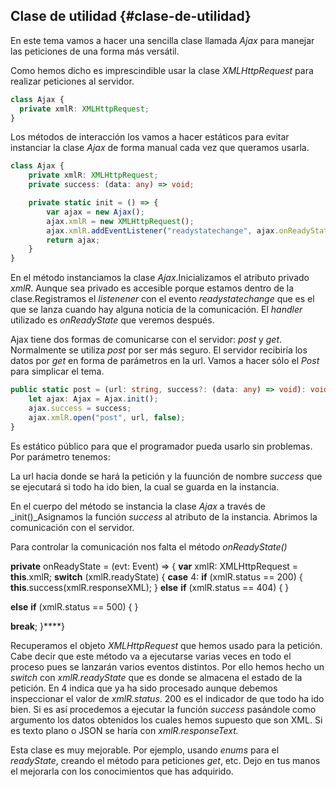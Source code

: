 ## Clase de utilidad {#clase-de-utilidad}

En este tema vamos a hacer una sencilla clase llamada *Ajax* para manejar las peticiones de una forma más versátil.

Como hemos dicho es imprescindible usar la clase *XMLHttpRequest* para realizar peticiones al servidor.

```ts
class Ajax { 
  private xmlR: XMLHttpRequest;
}
```

Los métodos de interacción los vamos a hacer estáticos para evitar instanciar la clase _Ajax_ de forma manual cada vez que queramos usarla.

```ts
class Ajax {
    private xmlR: XMLHttpRequest;
    private success: (data: any) => void;

    private static init = () => {
        var ajax = new Ajax();
        ajax.xmlR = new XMLHttpRequest();
        ajax.xmlR.addEventListener("readystatechange", ajax.onReadyState, true);
        return ajax;
    }
}
```

En el método instanciamos la clase _Ajax_.Inicializamos el atributo privado _xmlR_. Aunque sea privado es accesible porque estamos dentro de la clase.Registramos el _listenener_ con el evento _readystatechange_ que es el que se lanza cuando hay alguna noticia de la comunicación. El _handler_ utilizado es _onReadyState_ que veremos después.

Ajax tiene dos formas de comunicarse con el servidor: _post_ y _get_. Normalmente se utiliza _post_ por ser más seguro. El servidor recibiría los datos por _get_ en forma de parámetros en la url. Vamos a hacer sólo el _Post_ para simplicar el tema.

```ts
public static post = (url: string, success?: (data: any) => void): void => {
    let ajax: Ajax = Ajax.init();
    ajax.success = success;
    ajax.xmlR.open("post", url, false);
}
```

Es estático público para que el programador pueda usarlo sin problemas. Por parámetro tenemos:

La url hacia donde se hará la petición y la fuunción de nombre _success_ que se ejecutará si todo ha ido bien, la cual se guarda en la instancia.

En el cuerpo del método se instancia la clase _Ajax_ a través de _init()_Asignamos la función _success_ al atributo de la instancia. Abrimos la comunicación con el servidor.

Para controlar la comunicación nos falta el método _onReadyState()_

**private** onReadyState = (evt: Event) => { **var** xmlR: XMLHttpRequest = **this**.xmlR; **switch** (xmlR.readyState) { **case** 4: **if** (xmlR.status == 200) { **this**.success(xmlR.responseXML); } **else** **if** (xmlR.status == 404) { }

**else** **if** (xmlR.status == 500) { }

**break**; }****}

Recuperamos el objeto _XMLHttpRequest_ que hemos usado para la petición. Cabe decir que este método va a ejecutarse varias veces en todo el proceso pues se lanzarán varios eventos distintos. Por ello hemos hecho un _switch_ con _xmlR.readyState_ que es donde se almacena el estado de la petición. En 4 indica que ya ha sido procesado aunque debemos inspeccionar el valor de _xmlR.status_. 200 es el indicador de que todo ha ido bien. Si es así procedemos a ejecutar la función _success_ pasándole como argumento los datos obtenidos los cuales hemos supuesto que son XML. Si es texto plano o JSON se haría con _xmlR.responseText._

Esta clase es muy mejorable. Por ejemplo, usando _enums_ para el _readyState_, creando el método para peticiones _get_, etc. Dejo en tus manos el mejorarla con los conocimientos que has adquirido.